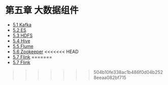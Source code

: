 # 第五章 大数据组件

* [5.1 Kafka](Kafka.md)
* [5.2 ES](ES.md)
* [5.3 HDFS](HDFS.md)
* [5.4 Hive](Hive.md)
* [5.5 Flume](Flume.md)
* [5.6 Zookeeper](Zookeeper.md)
<<<<<<< HEAD
* [5.7 Flink](Flink.md)
=======
* [5.7 Flink](Flink.md)

>>>>>>> 504b10fe338ac1b486f0d04b2528eeaa082bf715
